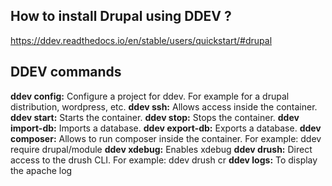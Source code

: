 ## How to install Drupal using DDEV ? ##
https://ddev.readthedocs.io/en/stable/users/quickstart/#drupal

## DDEV commands ##

**ddev config:** Configure a project for ddev. For example for a drupal distribution, wordpress, etc.
**ddev ssh:** Allows access inside the container.
**ddev start:** Starts the container.
**ddev stop:** Stops the container.
**ddev import-db:** Imports a database.
**ddev export-db:** Exports a database.
**ddev composer:** Allows to run composer inside the container. For example: ddev require drupal/module
**ddev xdebug:** Enables xdebug
**ddev drush:** Direct access to the drush CLI. For example: ddev drush cr
**ddev logs:** To display the apache log
